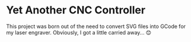 # Yet Another CNC Controller

This project was born out of the need to convert SVG files into GCode for my laser engraver.
Obviously, I got a little carried away... 😊



